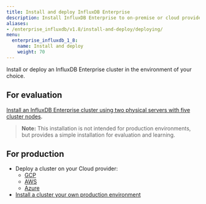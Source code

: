 ```yaml
---
title: Install and deploy InfluxDB Enterprise
description: Install InfluxDB Enterprise to on-premise or cloud providers, including Google Cloud Platform and Amazon Web Services
aliases:
- /enterprise_influxdb/v1.8/install-and-deploy/deploying/
menu:
  enterprise_influxdb_1_8:
    name: Install and deploy
    weight: 70
---
```


Install or deploy an InfluxDB Enterprise cluster in the environment of your choice.

## For evaluation

[Install an InfluxDB Enterprise cluster using two physical servers with five  cluster nodes](/enterprise_influxdb/v1.8/install-and-deploy/quickstart_installation/).

>**Note:** This installation is not intended for production environments, but provides a simple installation for evaluation and learning.

## For production

- Deploy a cluster on your Cloud provider:
   - [GCP](/enterprise_influxdb/v1.8/install-and-deploy/deploying/google-cloud-platform/)
   - [AWS](/enterprise_influxdb/v1.8/install-and-deploy/deploying/aws/)
   - [Azure](/enterprise_influxdb/v1.8/install-and-deploy/deploying/azure/)
- [Install a cluster your own production environment](/enterprise_influxdb/v1.8/install-and-deploy/production_installation/)
